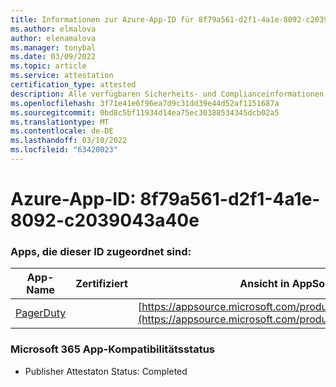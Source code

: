 ```yaml
---
title: Informationen zur Azure-App-ID für 8f79a561-d2f1-4a1e-8092-c2039043a40e
ms.author: elmalova
author: elenamalova
ms.manager: tonybal
ms.date: 03/09/2022
ms.topic: article
ms.service: attestation
certification_type: attested
description: Alle verfügbaren Sicherheits- und Complianceinformationen für 8f79a561-d2f1-4a1e-8092-c2039043a40e.
ms.openlocfilehash: 3f71e41e6f96ea7d9c31dd39e44d52af1151687a
ms.sourcegitcommit: 0bd8c5bf11934d14ea75ec30388534345dcb02a5
ms.translationtype: MT
ms.contentlocale: de-DE
ms.lasthandoff: 03/10/2022
ms.locfileid: "63420023"
---
```

# <a name="azure-app-id-8f79a561-d2f1-4a1e-8092-c2039043a40e"></a>Azure-App-ID: 8f79a561-d2f1-4a1e-8092-c2039043a40e


### <a name="apps-associated-with-this-id"></a>Apps, die dieser ID zugeordnet sind:
| **App-Name** | **Zertifiziert** | **Ansicht in AppSource** |
|--------------|---------------|-----------------------|
| [PagerDuty](https://docs.microsoft.com/microsoft-365-app-certification/forward/WA200001637) |  | [https://appsource.microsoft.com/product/office/WA200001637](https://appsource.microsoft.com/product/office/WA200001637) |

### <a name="microsoft-365-app-compliance-status"></a>Microsoft 365 App-Kompatibilitätsstatus
- Publisher Attestaton Status: Completed
